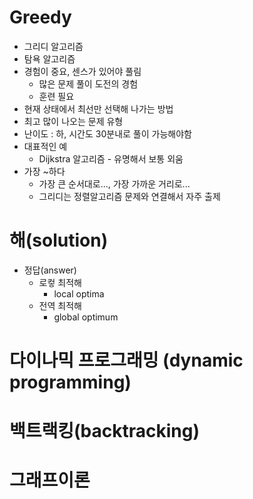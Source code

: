 # Greedy
- 그리디 알고리즘
- 탐욕 알고리즘
- 경험이 중요, 센스가 있어야 풀림
  - 많은 문제 풀이 도전의 경험
  - 훈련 필요
- 현재 상태에서 최선만 선택해 나가는 방법
- 최고 많이 나오는 문제 유형
- 난이도 : 하, 시간도 30분내로 풀이 가능해야함
- 대표적인 예
  - Dijkstra 알고리즘 - 유명해서 보통 외움 
- 가장 ~하다
  - 가장 큰 순서대로..., 가장 가까운 거리로...
  - 그리디는 정렬알고리즘 문제와 연결해서 자주 출제

# 해(solution)
- 정답(answer)
  - 로컿 최적해
    - local optima
  - 전역 최적해
    - global optimum  

# 다이나믹 프로그래밍 (dynamic programming)
# 백트랙킹(backtracking)
# 그래프이론

